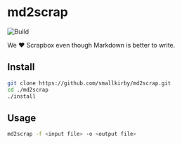 # md2scrap

![Build](https://github.com/smallkirby/md2scrap/actions/workflows/rust.yml/badge.svg)

We ❤️ Scrapbox even though Markdown is better to write.

## Install

```bash
git clone https://github.com/smallkirby/md2scrap.git
cd ./md2scrap
./install
```

## Usage

```bash
md2scrap -f <input file> -o <output file>
```

